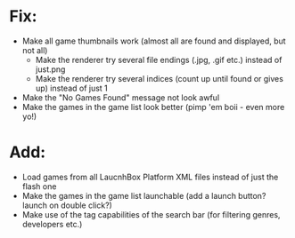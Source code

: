 # Fix:
* Make all game thumbnails work (almost all are found and displayed, but not all)
  - Make the renderer try several file endings (.jpg, .gif etc.) instead of just.png
  - Make the renderer try several indices (count up until found or gives up) instead of just 1
* Make the "No Games Found" message not look awful
* Make the games in the game list look better (pimp 'em boii - even more yo!)

# Add:
* Load games from all LaucnhBox Platform XML files instead of just the flash one
* Make the games in the game list launchable (add a launch button? launch on double click?)
* Make use of the tag capabilities of the search bar (for filtering genres, developers etc.)

